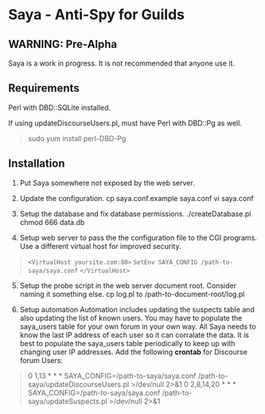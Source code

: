 # Saya - Anti-Spy for Guilds 

## WARNING: Pre-Alpha
Saya is a work in progress. It is not recommended that anyone use it.

## Requirements
Perl with DBD::SQLite installed.

If using updateDiscourseUsers.pl, must have Perl with DBD::Pg as well.
> sudo yum install perl-DBD-Pg

## Installation

1. Put Saya somewhere not exposed by the web server.

2. Update the configuration. 
 cp saya.conf.example  saya.conf
 vi saya.conf

3. Setup the database and fix database permissions.
 ./createDatabase.pl
 chmod 666 data.db
 
4. Setup web server to pass the the configuration file to the CGI programs.
Use a different virtual host for improved security.
> `<VirtualHost yoursite.com:80>`
> `SetEnv SAYA_CONFIG /path-to-saya/saya.conf`
> `</VirtualHost>`

5. Setup the probe script in the web server document root. Consider naming it something else.
  cp log.pl to /path-to-document-root/log.pl

6. Setup automation
Automation includes updating the suspects table and also updating the list of known users.
You may have to populate the saya_users table for your own forum in your own way.  All Saya needs to know the last IP address of each user so it can corralate the data.
It is best to populate the saya_users table periodically to keep up with changing user IP addresses.
Add the following **crontab** for Discourse forum Users:
> 0 1,13 * * * SAYA_CONFIG=/path-to-saya/saya.conf /path-to-saya/updateDiscourseUsers.pl >/dev/null 2>&1
> 0 2,8,14,20 * * * SAYA_CONFIG=/path-to-saya/saya.conf /path-to-saya/updateSuspects.pl >/dev/null 2>&1
